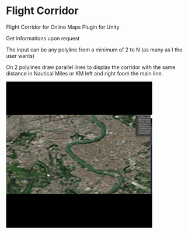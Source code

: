 # Flight Corridor
Flight Corridor for Online Maps Plugin for Unity

Get informations upon request 

The input can be any polyline from a minimum of 2 to N (as many as I the user wants)

On 2 polylines draw parallel lines to display the corridor with the same distance in Nautical Miles or KM left and right foom the main line.

![Alt Text](https://github.com/RichardHoffmannX/FlightCorridor/blob/main/FlightCorridor.gif)
